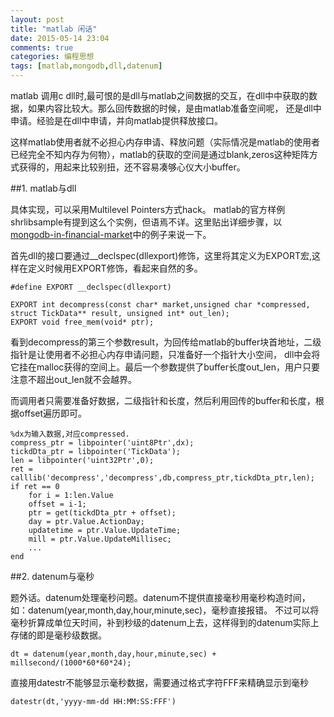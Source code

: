 ```yaml
---
layout: post
title: "matlab 闲话"
date: 2015-05-14 23:04
comments: true
categories: 编程思想
tags: [matlab,mongodb,dll,datenum]
---
```

matlab 调用c dll时,最可恨的是dll与matlab之间数据的交互，在dll中中获取的数据，如果内容比较大。那么回传数据的时候，是由matlab准备空间呢，
还是dll中申请。经验是在dll中申请，并向matlab提供释放接口。

这样matlab使用者就不必担心内存申请、释放问题（实际情况是matlab的使用者已经完全不知内存为何物），matlab的获取的空间是通过blank,zeros这种矩阵方式获得的，用起来比较别扭，还不容易凑够心仪大小buffer。
<!--more-->

##1. matlab与dll

具体实现，可以采用Multilevel Pointers方式hack。 matlab的官方样例shrlibsample有提到这么个实例，但语焉不详。这里贴出详细步骤，以
[mongodb-in-financial-market](https://github.com/tianyaqu/mongodb-in-financial-market)中的例子来说一下。

首先dll的接口要通过__declspec(dllexport)修饰，这里将其定义为EXPORT宏,这样在定义时候用EXPORT修饰，看起来自然的多。

    #define EXPORT __declspec(dllexport)

    EXPORT int decompress(const char* market,unsigned char *compressed, struct TickData** result, unsigned int* out_len);
    EXPORT void free_mem(void* ptr);

看到decompress的第三个参数result，为回传给matlab的buffer块首地址，二级指针是让使用者不必担心内存申请问题，只准备好一个指针大小空间，
dll中会将它挂在malloc获得的空间上。最后一个参数提供了buffer长度out_len，用户只要注意不超出out_len就不会越界。

而调用者只需要准备好数据，二级指针和长度，然后利用回传的buffer和长度，根据offset遍历即可。

    %dx为输入数据,对应compressed.
    compress_ptr = libpointer('uint8Ptr',dx);
    tickdDta_ptr = libpointer('TickData');
    len = libpointer('uint32Ptr',0);
    ret = calllib('decompress','decompress',db,compress_ptr,tickdDta_ptr,len);
    if ret == 0
        for i = 1:len.Value
        offset = i-1;
        ptr = get(tickdDta_ptr + offset);
        day = ptr.Value.ActionDay;
        updatetime = ptr.Value.UpdateTime;
        mill = ptr.Value.UpdateMillisec;
        ...
    end

##2. datenum与毫秒

题外话。datenum处理毫秒问题。datenum不提供直接毫秒用毫秒构造时间，如：datenum(year,month,day,hour,minute,sec)，毫秒直接报错。
不过可以将毫秒折算成单位天时间，补到秒级的datenum上去，这样得到的datenum实际上存储的即是毫秒级数据。

    dt = datenum(year,month,day,hour,minute,sec) + millsecond/(1000*60*60*24);
    
直接用datestr不能够显示毫秒数据，需要通过格式字符FFF来精确显示到毫秒

    datestr(dt,'yyyy-mm-dd HH:MM:SS:FFF')
